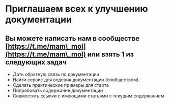 # Приглашаем всех к улучшению документации

## Вы можете написать нам в сообществе [https://t.me/mam\_mol](https://t.me/mam\_mol) или взять 1 из следующих задач

* Дать обратную связь по документации
* Найти сервис для ведения документации (сообществом).
* Сделать практические примеры для старта
* Попробовать содержание документации
* Совместить ссылки с имеющими статьями с текущим содержанием

